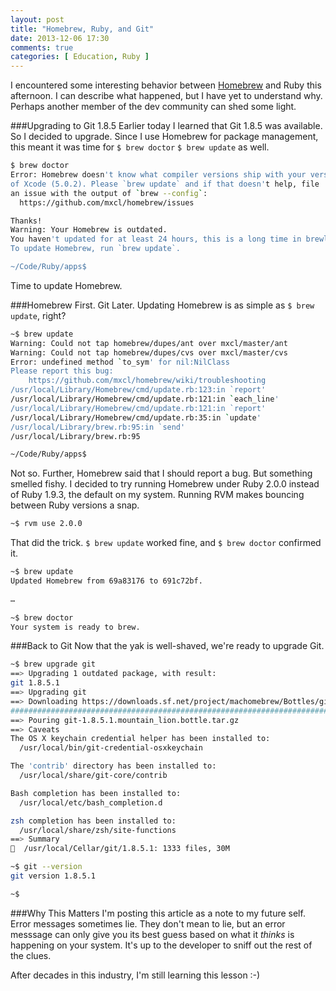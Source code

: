 ```yaml
---
layout: post
title: "Homebrew, Ruby, and Git"
date: 2013-12-06 17:30
comments: true
categories: [ Education, Ruby ]
---
```

I encountered some interesting behavior between [Homebrew](http://brew.sh/) and Ruby this afternoon. I can describe what happened, but I have yet to understand why. Perhaps another member of the dev community can shed some light.

###Upgrading to Git 1.8.5
Earlier today I learned that Git 1.8.5 was available. So I decided to upgrade. Since I use Homebrew for package management, this meant it was time for `$ brew doctor` `$ brew update` as well.

```bash
$ brew doctor
Error: Homebrew doesn't know what compiler versions ship with your version
of Xcode (5.0.2). Please `brew update` and if that doesn't help, file
an issue with the output of `brew --config`:
  https://github.com/mxcl/homebrew/issues

Thanks!
Warning: Your Homebrew is outdated.
You haven't updated for at least 24 hours, this is a long time in brewland!
To update Homebrew, run `brew update`.

~/Code/Ruby/apps$
```

Time to update Homebrew.
<!--more-->
###Homebrew First. Git Later.
Updating Homebrew is as simple as `$ brew update`, right?

```bash
~$ brew update
Warning: Could not tap homebrew/dupes/ant over mxcl/master/ant
Warning: Could not tap homebrew/dupes/cvs over mxcl/master/cvs
Error: undefined method `to_sym' for nil:NilClass
Please report this bug:
    https://github.com/mxcl/homebrew/wiki/troubleshooting
/usr/local/Library/Homebrew/cmd/update.rb:123:in `report'
/usr/local/Library/Homebrew/cmd/update.rb:121:in `each_line'
/usr/local/Library/Homebrew/cmd/update.rb:121:in `report'
/usr/local/Library/Homebrew/cmd/update.rb:35:in `update'
/usr/local/Library/brew.rb:95:in `send'
/usr/local/Library/brew.rb:95

~/Code/Ruby/apps$
```
Not so. Further, Homebrew said that I should report a bug. But something smelled fishy. I decided to try running Homebrew under Ruby 2.0.0 instead of Ruby 1.9.3, the default on my system. Running RVM makes bouncing between Ruby versions a snap.

```bash
~$ rvm use 2.0.0

```

That did the trick. `$ brew update` worked fine, and `$ brew doctor`
confirmed it.

```bash
~$ brew update
Updated Homebrew from 69a83176 to 691c72bf.

…
 
~$ brew doctor
Your system is ready to brew.

```
###Back to Git
Now that the yak is well-shaved, we're ready to upgrade Git.

```bash
~$ brew upgrade git
==> Upgrading 1 outdated package, with result:
git 1.8.5.1
==> Upgrading git
==> Downloading https://downloads.sf.net/project/machomebrew/Bottles/git-1.8.5.1.mountain_lion.bottle.tar.gz
######################################################################## 100.0%
==> Pouring git-1.8.5.1.mountain_lion.bottle.tar.gz
==> Caveats
The OS X keychain credential helper has been installed to:
  /usr/local/bin/git-credential-osxkeychain

The 'contrib' directory has been installed to:
  /usr/local/share/git-core/contrib

Bash completion has been installed to:
  /usr/local/etc/bash_completion.d

zsh completion has been installed to:
  /usr/local/share/zsh/site-functions
==> Summary
🍺  /usr/local/Cellar/git/1.8.5.1: 1333 files, 30M

~$ git --version
git version 1.8.5.1

~$
```

###Why This Matters
I'm posting this article as a note to my future self. Error messages sometimes lie. They don't mean to lie, but an error messsage can only give you its best guess based on what it _thinks_ is happening on your system. It's up to the developer to sniff out the rest of the clues.

After decades in this industry, I'm still learning this lesson :-)
